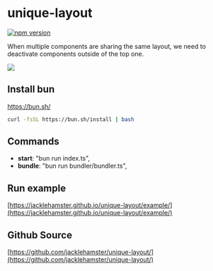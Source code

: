 # unique-layout

[![npm version](https://badge.fury.io/js/unique-layout.svg)](https://www.npmjs.com/package/unique-layout)

When multiple components are sharing the same layout, we need to deactivate components outside of the top one.

![](https://jacklehamster.github.io/unique-layout/icon.png)

## Install bun

https://bun.sh/

```bash
curl -fsSL https://bun.sh/install | bash
```

## Commands

- **start**: "bun run index.ts",
- **bundle**: "bun run bundler/bundler.ts",

## Run example

[https://jacklehamster.github.io/unique-layout/example/](https://jacklehamster.github.io/unique-layout/example/)

## Github Source

[https://github.com/jacklehamster/unique-layout/](https://github.com/jacklehamster/unique-layout/)
